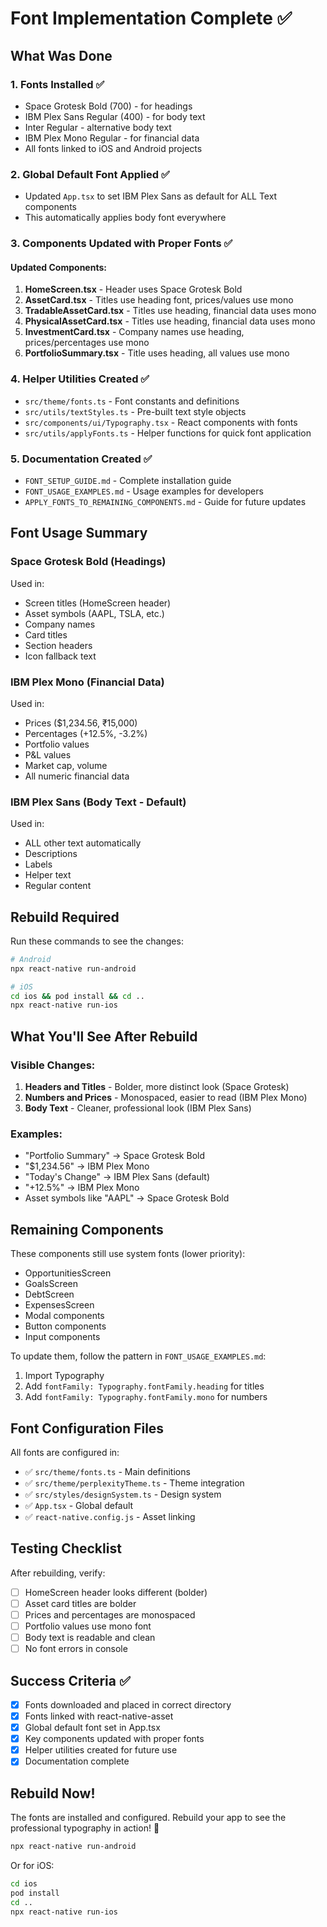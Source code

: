 # Font Implementation Complete ✅

## What Was Done

### 1. **Fonts Installed** ✅
- Space Grotesk Bold (700) - for headings
- IBM Plex Sans Regular (400) - for body text
- Inter Regular - alternative body text
- IBM Plex Mono Regular - for financial data
- All fonts linked to iOS and Android projects

### 2. **Global Default Font Applied** ✅
- Updated `App.tsx` to set IBM Plex Sans as default for ALL Text components
- This automatically applies body font everywhere

### 3. **Components Updated with Proper Fonts** ✅

#### Updated Components:
1. **HomeScreen.tsx** - Header uses Space Grotesk Bold
2. **AssetCard.tsx** - Titles use heading font, prices/values use mono
3. **TradableAssetCard.tsx** - Titles use heading, financial data uses mono
4. **PhysicalAssetCard.tsx** - Titles use heading, financial data uses mono
5. **InvestmentCard.tsx** - Company names use heading, prices/percentages use mono
6. **PortfolioSummary.tsx** - Title uses heading, all values use mono

### 4. **Helper Utilities Created** ✅
- `src/theme/fonts.ts` - Font constants and definitions
- `src/utils/textStyles.ts` - Pre-built text style objects
- `src/components/ui/Typography.tsx` - React components with fonts
- `src/utils/applyFonts.ts` - Helper functions for quick font application

### 5. **Documentation Created** ✅
- `FONT_SETUP_GUIDE.md` - Complete installation guide
- `FONT_USAGE_EXAMPLES.md` - Usage examples for developers
- `APPLY_FONTS_TO_REMAINING_COMPONENTS.md` - Guide for future updates

## Font Usage Summary

### Space Grotesk Bold (Headings)
Used in:
- Screen titles (HomeScreen header)
- Asset symbols (AAPL, TSLA, etc.)
- Company names
- Card titles
- Section headers
- Icon fallback text

### IBM Plex Mono (Financial Data)
Used in:
- Prices ($1,234.56, ₹15,000)
- Percentages (+12.5%, -3.2%)
- Portfolio values
- P&L values
- Market cap, volume
- All numeric financial data

### IBM Plex Sans (Body Text - Default)
Used in:
- ALL other text automatically
- Descriptions
- Labels
- Helper text
- Regular content

## Rebuild Required

Run these commands to see the changes:

```bash
# Android
npx react-native run-android

# iOS
cd ios && pod install && cd ..
npx react-native run-ios
```

## What You'll See After Rebuild

### Visible Changes:
1. **Headers and Titles** - Bolder, more distinct look (Space Grotesk)
2. **Numbers and Prices** - Monospaced, easier to read (IBM Plex Mono)
3. **Body Text** - Cleaner, professional look (IBM Plex Sans)

### Examples:
- "Portfolio Summary" → Space Grotesk Bold
- "$1,234.56" → IBM Plex Mono
- "Today's Change" → IBM Plex Sans (default)
- "+12.5%" → IBM Plex Mono
- Asset symbols like "AAPL" → Space Grotesk Bold

## Remaining Components

These components still use system fonts (lower priority):
- OpportunitiesScreen
- GoalsScreen
- DebtScreen
- ExpensesScreen
- Modal components
- Button components
- Input components

To update them, follow the pattern in `FONT_USAGE_EXAMPLES.md`:
1. Import Typography
2. Add `fontFamily: Typography.fontFamily.heading` for titles
3. Add `fontFamily: Typography.fontFamily.mono` for numbers

## Font Configuration Files

All fonts are configured in:
- ✅ `src/theme/fonts.ts` - Main definitions
- ✅ `src/theme/perplexityTheme.ts` - Theme integration
- ✅ `src/styles/designSystem.ts` - Design system
- ✅ `App.tsx` - Global default
- ✅ `react-native.config.js` - Asset linking

## Testing Checklist

After rebuilding, verify:
- [ ] HomeScreen header looks different (bolder)
- [ ] Asset card titles are bolder
- [ ] Prices and percentages are monospaced
- [ ] Portfolio values use mono font
- [ ] Body text is readable and clean
- [ ] No font errors in console

## Success Criteria ✅

- [x] Fonts downloaded and placed in correct directory
- [x] Fonts linked with react-native-asset
- [x] Global default font set in App.tsx
- [x] Key components updated with proper fonts
- [x] Helper utilities created for future use
- [x] Documentation complete

## Rebuild Now!

The fonts are installed and configured. Rebuild your app to see the professional typography in action! 🎉

```bash
npx react-native run-android
```

Or for iOS:

```bash
cd ios
pod install
cd ..
npx react-native run-ios
```
